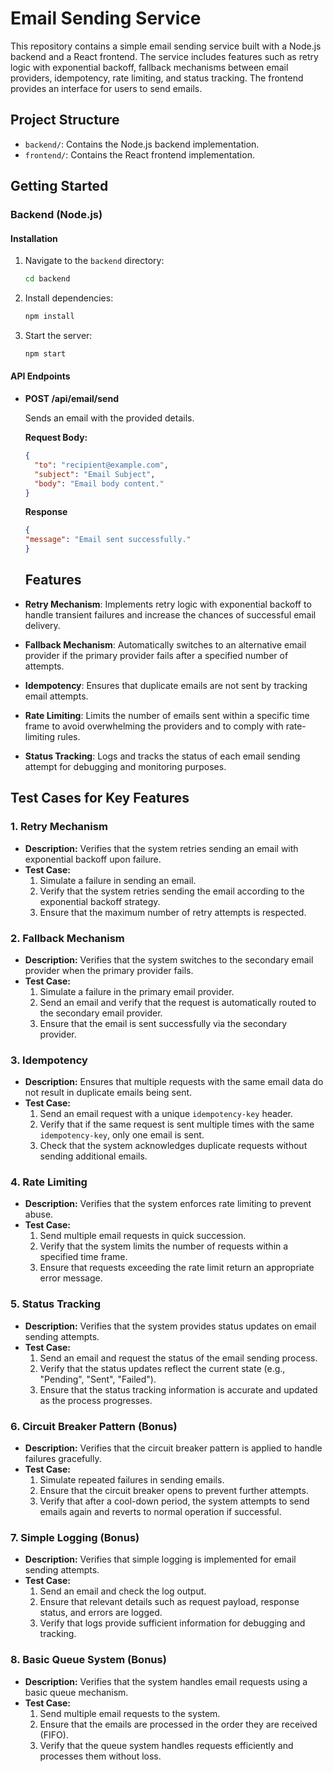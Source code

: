 # Email Sending Service

This repository contains a simple email sending service built with a Node.js backend and a React frontend. The service includes features such as retry logic with exponential backoff, fallback mechanisms between email providers, idempotency, rate limiting, and status tracking. The frontend provides an interface for users to send emails.

## Project Structure

- `backend/`: Contains the Node.js backend implementation.
- `frontend/`: Contains the React frontend implementation.

## Getting Started

### Backend (Node.js)

#### Installation

1. Navigate to the `backend` directory:

    ```bash
    cd backend
    ```

2. Install dependencies:

    ```bash
    npm install
    ```

3. Start the server:

    ```bash
    npm start
    ```

#### API Endpoints

- **POST /api/email/send**

  Sends an email with the provided details.

  **Request Body:**

  ```json
  {
    "to": "recipient@example.com",
    "subject": "Email Subject",
    "body": "Email body content."
  }
  ```
  **Response**
  ```json
  {
  "message": "Email sent successfully."
  }
  ```

  ## Features

- **Retry Mechanism**: Implements retry logic with exponential backoff to handle transient failures and increase the chances of successful email delivery.
- **Fallback Mechanism**: Automatically switches to an alternative email provider if the primary provider fails after a specified number of attempts.
- **Idempotency**: Ensures that duplicate emails are not sent by tracking email attempts.
- **Rate Limiting**: Limits the number of emails sent within a specific time frame to avoid overwhelming the providers and to comply with rate-limiting rules.
- **Status Tracking**: Logs and tracks the status of each email sending attempt for debugging and monitoring purposes.

## Test Cases for Key Features

### 1. Retry Mechanism

- **Description:** Verifies that the system retries sending an email with exponential backoff upon failure.
- **Test Case:**
  1. Simulate a failure in sending an email.
  2. Verify that the system retries sending the email according to the exponential backoff strategy.
  3. Ensure that the maximum number of retry attempts is respected.

### 2. Fallback Mechanism

- **Description:** Verifies that the system switches to the secondary email provider when the primary provider fails.
- **Test Case:**
  1. Simulate a failure in the primary email provider.
  2. Send an email and verify that the request is automatically routed to the secondary email provider.
  3. Ensure that the email is sent successfully via the secondary provider.

### 3. Idempotency

- **Description:** Ensures that multiple requests with the same email data do not result in duplicate emails being sent.
- **Test Case:**
  1. Send an email request with a unique `idempotency-key` header.
  2. Verify that if the same request is sent multiple times with the same `idempotency-key`, only one email is sent.
  3. Check that the system acknowledges duplicate requests without sending additional emails.

### 4. Rate Limiting

- **Description:** Verifies that the system enforces rate limiting to prevent abuse.
- **Test Case:**
  1. Send multiple email requests in quick succession.
  2. Verify that the system limits the number of requests within a specified time frame.
  3. Ensure that requests exceeding the rate limit return an appropriate error message.

### 5. Status Tracking

- **Description:** Verifies that the system provides status updates on email sending attempts.
- **Test Case:**
  1. Send an email and request the status of the email sending process.
  2. Verify that the status updates reflect the current state (e.g., "Pending", "Sent", "Failed").
  3. Ensure that the status tracking information is accurate and updated as the process progresses.

### 6. Circuit Breaker Pattern (Bonus)

- **Description:** Verifies that the circuit breaker pattern is applied to handle failures gracefully.
- **Test Case:**
  1. Simulate repeated failures in sending emails.
  2. Ensure that the circuit breaker opens to prevent further attempts.
  3. Verify that after a cool-down period, the system attempts to send emails again and reverts to normal operation if successful.

### 7. Simple Logging (Bonus)

- **Description:** Verifies that simple logging is implemented for email sending attempts.
- **Test Case:**
  1. Send an email and check the log output.
  2. Ensure that relevant details such as request payload, response status, and errors are logged.
  3. Verify that logs provide sufficient information for debugging and tracking.

### 8. Basic Queue System (Bonus)

- **Description:** Verifies that the system handles email requests using a basic queue mechanism.
- **Test Case:**
  1. Send multiple email requests to the system.
  2. Ensure that the emails are processed in the order they are received (FIFO).
  3. Verify that the queue system handles requests efficiently and processes them without loss.


  
  


